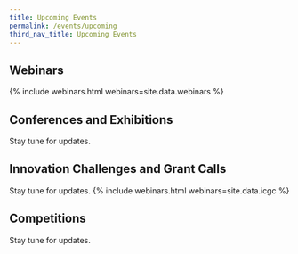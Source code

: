 ```yaml
---
title: Upcoming Events
permalink: /events/upcoming
third_nav_title: Upcoming Events
---
```

## Webinars 

{% include webinars.html webinars=site.data.webinars %}
  
## Conferences and Exhibitions
Stay tune for updates.

## Innovation Challenges and Grant Calls
Stay tune for updates.
{% include webinars.html webinars=site.data.icgc %}

## Competitions
Stay tune for updates.
